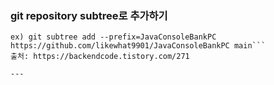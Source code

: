 ### git repository subtree로 추가하기
```git subtree add --prefix=레포지토리명 레포지토리주소 브랜치명  
ex) git subtree add --prefix=JavaConsoleBankPC https://github.com/likewhat9901/JavaConsoleBankPC main```  
출처: https://backendcode.tistory.com/271

---
